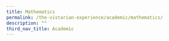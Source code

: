 ```yaml
---
title: Mathematics
permalink: /the-vistarian-experience/academic/mathematics/
description: ""
third_nav_title: Academic
---
```

